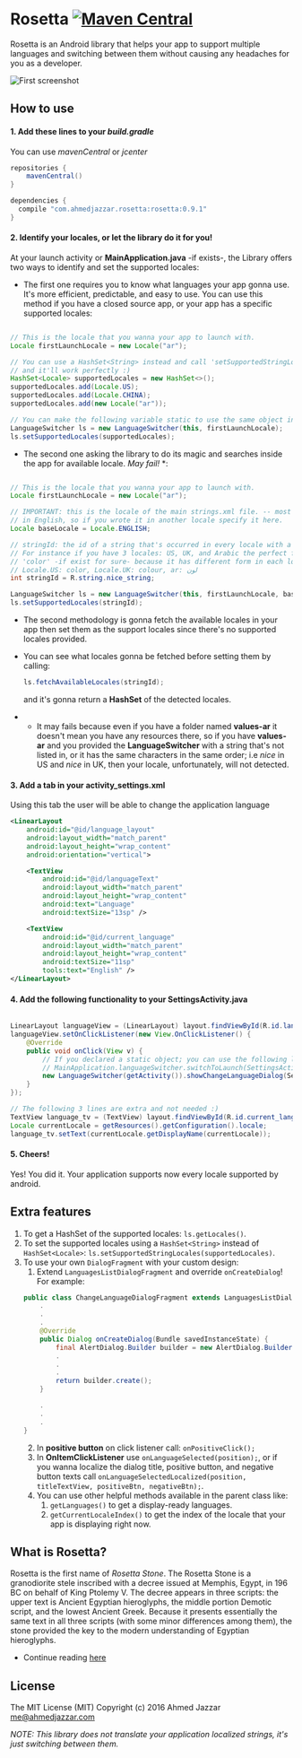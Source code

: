# Rosetta [![Maven Central](https://maven-badges.herokuapp.com/maven-central/com.ahmedjazzar.rosetta/rosetta/badge.svg)](https://maven-badges.herokuapp.com/maven-central/com.ahmedjazzar.rosetta/rosetta/badge.svg)

Rosetta is an Android library that helps your app to support multiple languages and switching between them without causing any headaches for you as a developer.

![First screenshot](https://s3-us-west-2.amazonaws.com/ahmedjazzar-ahmedjazzarcom/libs/rosetta-v0.9.png)

## How to use

#### 1. Add these lines to your *build.gradle*
You can use *mavenCentral* or *jcenter*

```JAVA
repositories {
    mavenCentral()
}

dependencies {
  compile "com.ahmedjazzar.rosetta:rosetta:0.9.1"
}
```

#### 2. Identify your locales, **or let the library do it for you**!

At your launch activity or **MainApplication.java** -if exists-, the Library offers two ways to identify
and set the supported locales:

* The first one requires you to know what languages your app gonna use. It's more efficient, predictable, and easy to use.
You can use this method if you have a closed source app, or your app has a specific supported locales:

```JAVA

// This is the locale that you wanna your app to launch with.
Locale firstLaunchLocale = new Locale("ar");

// You can use a HashSet<String> instead and call 'setSupportedStringLocales()'
// and it'll work perfectly :)
HashSet<Locale> supportedLocales = new HashSet<>();
supportedLocales.add(Locale.US);
supportedLocales.add(Locale.CHINA);
supportedLocales.add(new Locale("ar"));

// You can make the following variable static to use the same object in all app's classes
LanguageSwitcher ls = new LanguageSwitcher(this, firstLaunchLocale);
ls.setSupportedLocales(supportedLocales);

```

* The second one asking the library to do its magic and searches inside the app for available locale. *May fail!* *:

```JAVA

// This is the locale that you wanna your app to launch with.
Locale firstLaunchLocale = new Locale("ar");

// IMPORTANT: this is the locale of the main strings.xml file. -- most developers write it
// in English, so if you wrote it in another locale specify it here.
Locale baseLocale = Locale.ENGLISH;

// stringId: the id of a string that's occurred in every locale with a different characters.
// For instance if you have 3 locales: US, UK, and Arabic the perfect fit would be the word
// 'color' -if exist for sure- because it has different form in each locale:
// Locale.US: color, Locale.UK: colour, ar: لون
int stringId = R.string.nice_string;

LanguageSwitcher ls = new LanguageSwitcher(this, firstLaunchLocale, baseLocale);
ls.setSupportedLocales(stringId);

```

* The second methodology is gonna fetch the available locales in your app then set them as the support locales since there's no supported locales provided.
* You can see what locales gonna be fetched before setting them by calling:

	```JAVA
	ls.fetchAvailableLocales(stringId);
	```

	and it's gonna return a **HashSet<Locale>** of the detected locales.
* * It may fails because even if you have a folder named **values-ar** it doesn't mean you have any resources there, so if you have **values-ar** and you provided the **LanguageSwitcher** with a string that's not listed in, or it has the same characters in the same order; i.e *nice* in US and *nice* in UK, then your locale, unfortunately, will not detected.

#### 3. Add a tab in your **activity_settings.xml**

Using this tab the user will be able to change the application language

```XML
<LinearLayout
    android:id="@id/language_layout"
    android:layout_width="match_parent"
    android:layout_height="wrap_content"
    android:orientation="vertical">

    <TextView
        android:id="@id/languageText"
        android:layout_width="match_parent"
        android:layout_height="wrap_content"
        android:text="Language"
        android:textSize="13sp" />

    <TextView
        android:id="@id/current_language"
        android:layout_width="match_parent"
        android:layout_height="wrap_content"
        android:textSize="11sp"
        tools:text="English" />
</LinearLayout>
```

#### 4. Add the following functionality to your **SettingsActivity.java**

```JAVA

LinearLayout languageView = (LinearLayout) layout.findViewById(R.id.language_layout);
languageView.setOnClickListener(new View.OnClickListener() {
    @Override
    public void onClick(View v) {
    	// If you declared a static object; you can use the following line:
    	// MainApplication.languageSwitcher.switchToLaunch(SettingsActivity.this);
        new LanguageSwitcher(getActivity()).showChangeLanguageDialog(SettingsActivity.this);
    }
});

// The following 3 lines are extra and not needed :)
TextView language_tv = (TextView) layout.findViewById(R.id.current_language);
Locale currentLocale = getResources().getConfiguration().locale;
language_tv.setText(currentLocale.getDisplayName(currentLocale));
```

#### 5. Cheers!
Yes! You did it. Your application supports now every locale supported by android.


## Extra features

1. To get a HashSet of the supported locales: `ls.getLocales()`.
2. To set the supported locales using a `HashSet<String>` instead of `HashSet<Locale>`:
`ls.setSupportedStringLocales(supportedLocales)`.
3. To use your own `DialogFragment` with your custom design:
	1. Extend `LanguagesListDialogFragment` and override `onCreateDialog`! For example:
	```JAVA
	public class ChangeLanguageDialogFragment extends LanguagesListDialogFragment	{
		.
		.
		.
	    @Override
	    public Dialog onCreateDialog(Bundle savedInstanceState) {
	        final AlertDialog.Builder builder = new AlertDialog.Builder(getActivity());
	        .
	        .
	        .
	        return builder.create();
	    }

		.
		.
		.
	}
	```
	2. In **positive button** on click listener call: `onPositiveClick();`
	3. In **OnItemClickListener** use `onLanguageSelected(position);`, or if you wanna localize the dialog title, positive button, and negative button texts call `onLanguageSelectedLocalized(position, titleTextView, positiveBtn, negativeBtn);`.
	4. You can use other helpful methods available in the parent class like:
		1. `getLanguages()` to get a display-ready languages.
		2. `getCurrentLocaleIndex()` to get the index of the locale that your app is displaying right now.

## What is Rosetta?

Rosetta is the first name of *Rosetta Stone*. The Rosetta Stone is a granodiorite stele inscribed with a decree issued at Memphis, Egypt, in 196 BC on behalf of King Ptolemy V. The decree appears in three scripts: the upper text is Ancient Egyptian hieroglyphs, the middle portion Demotic script, and the lowest Ancient Greek. Because it presents essentially the same text in all three scripts (with some minor differences among them), the stone provided the key to the modern understanding of Egyptian hieroglyphs.
* Continue reading [here](https://en.wikipedia.org/wiki/Rosetta_Stone)

## License
The MIT License (MIT)
Copyright (c) 2016 Ahmed Jazzar <me@ahmedjazzar.com>


*NOTE: This library does not translate your application localized strings, it's just switching between them.*
